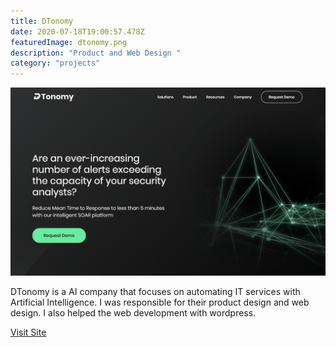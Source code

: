```yaml
---
title: DTonomy
date: 2020-07-18T19:00:57.478Z
featuredImage: dtonomy.png
description: "Product and Web Design "
category: "projects"
---
```

![DTonomy](dtonomy.png)

DTonomy is a AI company that focuses on automating IT services with Artificial Intelligence. 
I was responsible for their product design and web design. I also helped the web development with wordpress.

[Visit Site](https://www.dtonomy.com/)
